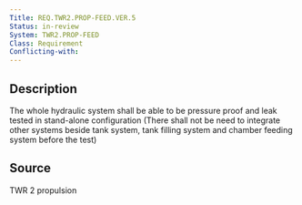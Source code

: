 ```yaml
---
Title: REQ.TWR2.PROP-FEED.VER.5
Status: in-review
System: TWR2.PROP-FEED
Class: Requirement
Conflicting-with: 
---
```


## Description

The whole hydraulic system shall be able to be pressure proof and leak tested in stand-alone configuration (There shall not be need to integrate other systems beside tank system, tank filling system and chamber feeding system before the test)

## Source

TWR 2 propulsion
